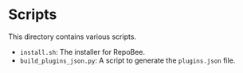 # Scripts
This directory contains various scripts.

* `install.sh`: The installer for RepoBee.
* `build_plugins_json.py`: A script to generate the `plugins.json` file.
